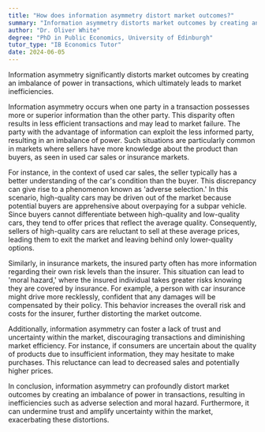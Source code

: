 ```yaml
---
title: "How does information asymmetry distort market outcomes?"
summary: "Information asymmetry distorts market outcomes by creating an imbalance of power in transactions, leading to market inefficiencies."
author: "Dr. Oliver White"
degree: "PhD in Public Economics, University of Edinburgh"
tutor_type: "IB Economics Tutor"
date: 2024-06-05
---
```


Information asymmetry significantly distorts market outcomes by creating an imbalance of power in transactions, which ultimately leads to market inefficiencies.

Information asymmetry occurs when one party in a transaction possesses more or superior information than the other party. This disparity often results in less efficient transactions and may lead to market failure. The party with the advantage of information can exploit the less informed party, resulting in an imbalance of power. Such situations are particularly common in markets where sellers have more knowledge about the product than buyers, as seen in used car sales or insurance markets.

For instance, in the context of used car sales, the seller typically has a better understanding of the car's condition than the buyer. This discrepancy can give rise to a phenomenon known as 'adverse selection.' In this scenario, high-quality cars may be driven out of the market because potential buyers are apprehensive about overpaying for a subpar vehicle. Since buyers cannot differentiate between high-quality and low-quality cars, they tend to offer prices that reflect the average quality. Consequently, sellers of high-quality cars are reluctant to sell at these average prices, leading them to exit the market and leaving behind only lower-quality options.

Similarly, in insurance markets, the insured party often has more information regarding their own risk levels than the insurer. This situation can lead to 'moral hazard,' where the insured individual takes greater risks knowing they are covered by insurance. For example, a person with car insurance might drive more recklessly, confident that any damages will be compensated by their policy. This behavior increases the overall risk and costs for the insurer, further distorting the market outcome.

Additionally, information asymmetry can foster a lack of trust and uncertainty within the market, discouraging transactions and diminishing market efficiency. For instance, if consumers are uncertain about the quality of products due to insufficient information, they may hesitate to make purchases. This reluctance can lead to decreased sales and potentially higher prices.

In conclusion, information asymmetry can profoundly distort market outcomes by creating an imbalance of power in transactions, resulting in inefficiencies such as adverse selection and moral hazard. Furthermore, it can undermine trust and amplify uncertainty within the market, exacerbating these distortions.
    
